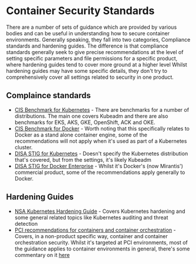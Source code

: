 # Container Security Standards

There are a number of sets of guidance which are provided by various bodies and can be useful in understanding how to secure container environments. Generally speaking, they fall into two categories, Compliance standards and hardening guides. The difference is that compliance standards generally seek to give precise recommendations at the level of setting specific parameters and file permissions for a specific product, where hardening guides tend to cover more ground at a higher level Whilst hardening guides may have some specific details, they don't try to comprehensively cover all settings related to security in one product.

## Complaince standards

- [CIS Benchmark for Kubernetes](https://www.cisecurity.org/benchmark/kubernetes) - There are benchmarks for a number of distributions. The main one covers Kubeadm and there are also benchmarks for EKS, AKS, GKE, OpenShift, ACK and OKE.
- [CIS Benchmark for Docker](https://www.cisecurity.org/benchmark/docker) - Worth noting that this specifically relates to Docker as a stand alone container engine, some of the recommendations will not apply when it's used as part of a Kubernetes cluster.
- [DISA STIG for Kubernetes](https://stigviewer.com/stig/kubernetes/2021-04-14/) - Doesn't specify the Kubernetes distribution that's covered, but from the settings, it's likely Kubeadm
- [DISA STIG for Docker Enterprise](https://www.stigviewer.com/stig/docker_enterprise_2.x_linuxunix/) - Whilst it's Docker's (now Mirantis') commercial product, some of the recommendations apply generally to Docker.

## Hardening Guides

- [NSA Kubernetes Hardening Guide](https://media.defense.gov/2022/Aug/29/2003066362/-1/-1/0/CTR_KUBERNETES_HARDENING_GUIDANCE_1.2_20220829.PDF) - Covers Kubernetes hardening and some general related topics like Kubernetes auditing and threat detection
- [PCI recommendations for containers and container orchestration](https://docs-prv.pcisecuritystandards.org/Guidance%20Document/Containers%20and%20Container%20Orchestration%20Tools/Guidance-for-Containers-and-Container-Ochestration-Tools-v1_0.pdf?hsCtaTracking=e1f57154-dcd8-4ddc-88bc-099110ddaec7%7C5b4d5cdd-43fb-4107-92c5-cfe752cdc807) - Covers, in a non-product specific way, container and container orchestration security. Whilst it's targeted at PCI environments, most of the guidance applies to container environments in general, there's some commentary on it [here](https://raesene.github.io/blog/2022/09/10/PCI-Guidance-for-containers-and-container-orchestration-tools/)